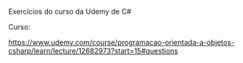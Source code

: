 
Exercícios do curso da Udemy de C#

Curso:

https://www.udemy.com/course/programacao-orientada-a-objetos-csharp/learn/lecture/12682973?start=15#questions